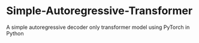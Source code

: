 # Simple-Autoregressive-Transformer
A simple autoregressive decoder only transformer model using PyTorch in Python
